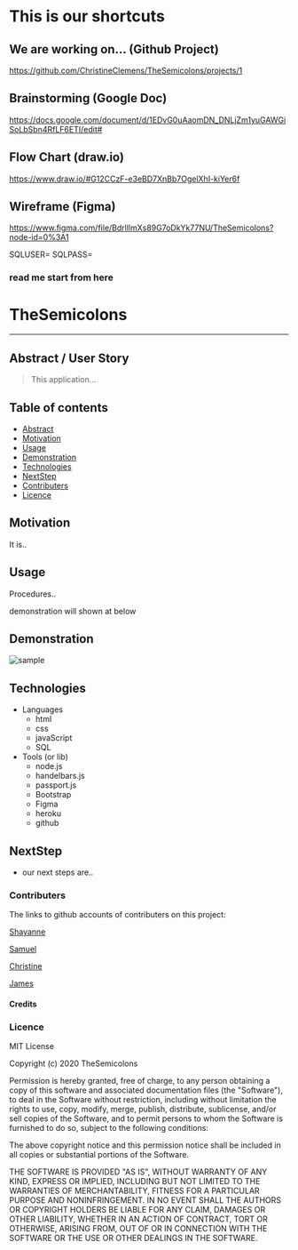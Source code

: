 # This is our shortcuts

## We are working on... (Github Project)
https://github.com/ChristineClemens/TheSemicolons/projects/1

## Brainstorming (Google Doc)
https://docs.google.com/document/d/1EDvG0uAaomDN_DNLjZm1yuGAWGiSoLbSbn4RfLF6ETI/edit#

## Flow Chart (draw.io)
https://www.draw.io/#G12CCzF-e3eBD7XnBb7OgelXhI-kiYer6f

## Wireframe (Figma)
https://www.figma.com/file/BdrlllmXs89G7oDkYk77NU/TheSemicolons?node-id=0%3A1


SQLUSER=
SQLPASS=


### read me start from here

# TheSemicolons
---

## Abstract / User Story

> This application...

## Table of contents
* [Abstract](#Abstract)
* [Motivation](#Motivation)
* [Usage](#Usage)
* [Demonstration](#Demonstration)
* [Technologies](#Technologies)
* [NextStep](#NextStep)
* [Contributers](#Contributers)
* [Licence](#Licence)

## Motivation

It is..


## Usage
 
Procedures..

demonstration will shown at below


## Demonstration

![sample](Assets/)


## Technologies

* Languages
    * html
    * css
    * javaScript
    * SQL
* Tools (or lib)
    * node.js
    * handelbars.js
    * passport.js
    * Bootstrap
    * Figma
    * heroku
    * github

## NextStep

* our next steps are..


### Contributers

The links to github accounts of contributers on this project:

[Shayanne](https://github.com/ShayanneSamarasinghe)

[Samuel](https://github.com/samuelyoo)

[Christine](https://github.com/ChristineClemens)

[James](https://github.com/titanian229)

#### Credits


### Licence
MIT License

Copyright (c) 2020 TheSemicolons

Permission is hereby granted, free of charge, to any person obtaining a copy of this software and associated documentation files (the "Software"), to deal in the Software without restriction, including without limitation the rights to use, copy, modify, merge, publish, distribute, sublicense, and/or sell copies of the Software, and to permit persons to whom the Software is furnished to do so, subject to the following conditions:

The above copyright notice and this permission notice shall be included in all copies or substantial portions of the Software.

THE SOFTWARE IS PROVIDED "AS IS", WITHOUT WARRANTY OF ANY KIND, EXPRESS OR IMPLIED, INCLUDING BUT NOT LIMITED TO THE WARRANTIES OF MERCHANTABILITY, FITNESS FOR A PARTICULAR PURPOSE AND NONINFRINGEMENT. IN NO EVENT SHALL THE AUTHORS OR COPYRIGHT HOLDERS BE LIABLE FOR ANY CLAIM, DAMAGES OR OTHER LIABILITY, WHETHER IN AN ACTION OF CONTRACT, TORT OR OTHERWISE, ARISING FROM, OUT OF OR IN CONNECTION WITH THE SOFTWARE OR THE USE OR OTHER DEALINGS IN THE SOFTWARE.
